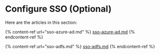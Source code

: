 # Configure SSO (Optional)

Here are the articles in this section:

{% content-ref url="sso-azure-ad.md" %}
[sso-azure-ad.md](sso-azure-ad.md)
{% endcontent-ref %}

{% content-ref url="sso-adfs.md" %}
[sso-adfs.md](sso-adfs.md)
{% endcontent-ref %}
